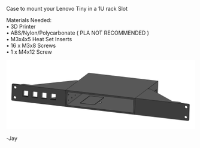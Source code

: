 Case to mount your Lenovo Tiny in a 1U rack Slot  
  
Materials Needed:  
 • 3D Printer  
 • ABS/Nylon/Polycarbonate ( PLA NOT RECOMMENDED )  
 • M3x4x5 Heat Set Inserts  
 • 16 x M3x8 Screws  
 • 1 x M4x12 Screw  
   
![](Gallery/Lenovo%20Tiny%20Case%201U.png)   
  
-Jay
